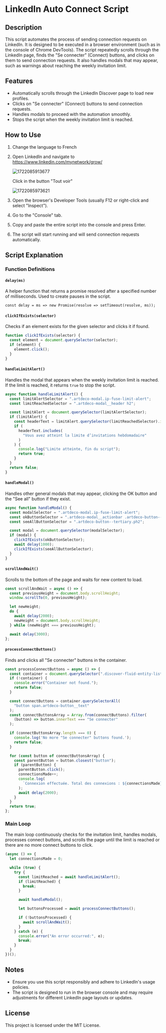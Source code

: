 # LinkedIn Auto Connect Script

## Description

This script automates the process of sending connection requests on LinkedIn. It is designed to be executed in a browser environment (such as in the console of Chrome DevTools). The script repeatedly scrolls through the LinkedIn page, finds the "Se connecter" (Connect) buttons, and clicks on them to send connection requests. It also handles modals that may appear, such as warnings about reaching the weekly invitation limit.

## Features

- Automatically scrolls through the LinkedIn Discover page to load new profiles.
- Clicks on "Se connecter" (Connect) buttons to send connection requests.
- Handles modals to proceed with the automation smoothly.
- Stops the script when the weekly invitation limit is reached.

## How to Use

1. Change the language to French
2. Open LinkedIn and navigate to https://www.linkedin.com/mynetwork/grow/

   ![1722085913677](image/README/1722085913677.png)

   Click in the button "Tout voir"

   ![1722085973621](image/README/1722085973621.png)

3. Open the browser's Developer Tools (usually F12 or right-click and select "Inspect").
4. Go to the "Console" tab.
5. Copy and paste the entire script into the console and press Enter.
6. The script will start running and will send connection requests automatically.

## Script Explanation

### Function Definitions

#### `delay(ms)`

A helper function that returns a promise resolved after a specified number of milliseconds. Used to create pauses in the script.

`const delay = ms => new Promise(resolve => setTimeout(resolve, ms)); `

#### `clickIfExists(selector)`

Checks if an element exists for the given selector and clicks it if found.

```javascript
function clickIfExists(selector) {
  const element = document.querySelector(selector);
  if (element) {
    element.click();
  }
}
```

#### `handleLimitAlert()`

Handles the modal that appears when the weekly invitation limit is reached. If the limit is reached, it returns `true` to stop the script.

```javascript
async function handleLimitAlert() {
  const limitAlertSelector = ".artdeco-modal.ip-fuse-limit-alert";
  const limitReachedSelector = ".artdeco-modal__header h2";

  const limitAlert = document.querySelector(limitAlertSelector);
  if (limitAlert) {
    const headerText = limitAlert.querySelector(limitReachedSelector).innerText;
    if (
      headerText.includes(
        "Vous avez atteint la limite d’invitations hebdomadaire"
      )
    ) {
      console.log("Limite atteinte, fin du script");
      return true;
    }
  }
  return false;
}
```

#### `handleModal()`

Handles other general modals that may appear, clicking the OK button and the "See all" button if they exist.

```javascript
async function handleModal() {
  const modalSelector = ".artdeco-modal.ip-fuse-limit-alert";
  const okButtonSelector = ".artdeco-modal__actionbar .artdeco-button--primary";
  const seeAllButtonSelector = ".artdeco-button--tertiary.ph2";

  const modal = document.querySelector(modalSelector);
  if (modal) {
    clickIfExists(okButtonSelector);
    await delay(1000);
    clickIfExists(seeAllButtonSelector);
  }
}
```

#### `scrollAndWait()`

Scrolls to the bottom of the page and waits for new content to load.

```javascript
const scrollAndWait = async () => {
  const previousHeight = document.body.scrollHeight;
  window.scrollTo(0, previousHeight);

  let newHeight;
  do {
    await delay(2000);
    newHeight = document.body.scrollHeight;
  } while (newHeight === previousHeight);

  await delay(3000);
};
```

#### `processConnectButtons()`

Finds and clicks all "Se connecter" buttons in the container.

```javascript
const processConnectButtons = async () => {
  const container = document.querySelector(".discover-fluid-entity-list");
  if (!container) {
    console.error("Container not found.");
    return false;
  }

  const connectButtons = container.querySelectorAll(
    "button span.artdeco-button__text"
  );
  const connectButtonsArray = Array.from(connectButtons).filter(
    (button) => button.innerText === "Se connecter"
  );

  if (connectButtonsArray.length === 0) {
    console.log('No more "Se connecter" buttons found.');
    return false;
  }

  for (const button of connectButtonsArray) {
    const parentButton = button.closest("button");
    if (parentButton) {
      parentButton.click();
      connectionsMade++;
      console.log(
        `Connexion effectuée. Total des connexions : ${connectionsMade}`
      );
      await delay(2000);
    }
  }
  return true;
};
```

### Main Loop

The main loop continuously checks for the invitation limit, handles modals, processes connect buttons, and scrolls the page until the limit is reached or there are no more connect buttons to click.

```javascript
(async () => {
  let connectionsMade = 0;

  while (true) {
    try {
      const limitReached = await handleLimitAlert();
      if (limitReached) {
        break;
      }

      await handleModal();

      let buttonsProcessed = await processConnectButtons();

      if (!buttonsProcessed) {
        await scrollAndWait();
      }
    } catch (e) {
      console.error("An error occurred:", e);
      break;
    }
  }
})();
```

## Notes

- Ensure you use this script responsibly and adhere to LinkedIn's usage policies.
- The script is designed to run in the browser console and may require adjustments for different LinkedIn page layouts or updates.

## License

This project is licensed under the MIT License.
